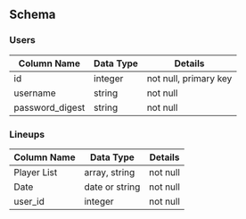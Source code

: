 ## Schema

### Users

Column Name | Data Type | Details
---|---|---
id | integer | not null, primary key
username | string | not null
password_digest | string | not null

### Lineups

Column Name | Data Type | Details
-|-|-
Player List | array, string | not null
Date | date or string | not null
user_id | integer | not null
